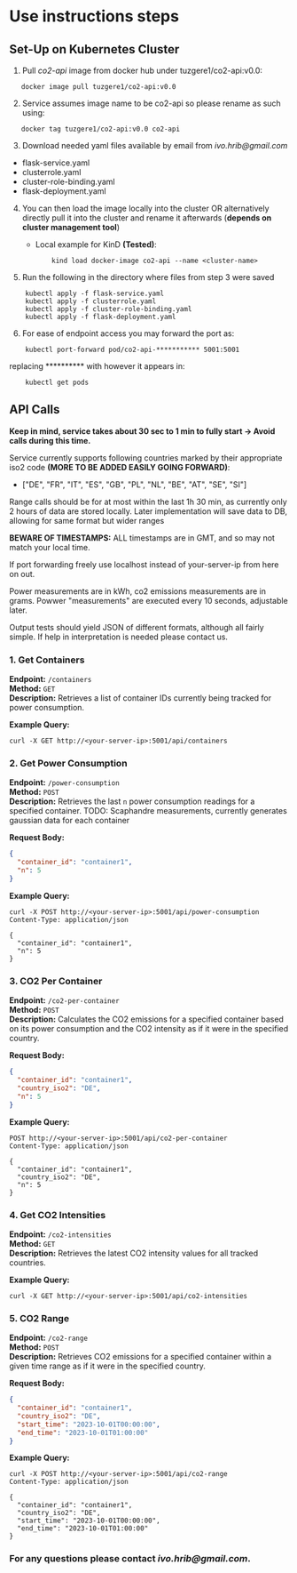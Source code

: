 # Use instructions steps

## Set-Up on Kubernetes Cluster

1.  Pull _co2-api_ image from docker hub under tuzgere1/co2-api:v0.0:
 ```
    docker image pull tuzgere1/co2-api:v0.0
 ``` 
2.  Service assumes image name to be co2-api so please rename as such using:
 ```
    docker tag tuzgere1/co2-api:v0.0 co2-api
 ```
3. Download needed yaml files available by email from _ivo.hrib@gmail.com_
- flask-service.yaml
- clusterrole.yaml
- cluster-role-binding.yaml
- flask-deployment.yaml
4. You can then load the image locally into the cluster OR alternatively directly pull it into the cluster and rename it afterwards (**depends on cluster management tool**)
    - Local example for KinD **(Tested)**:
        ```
            kind load docker-image co2-api --name <cluster-name>
        ```  

5. Run the following in the directory where files from step 3 were saved
```
    kubectl apply -f flask-service.yaml
    kubectl apply -f clusterrole.yaml
    kubectl apply -f cluster-role-binding.yaml
    kubectl apply -f flask-deployment.yaml
```
6. For ease of endpoint access you may forward the port as:
```
    kubectl port-forward pod/co2-api-*********** 5001:5001
```
replacing ********** with however it appears in:
```
    kubectl get pods
```

## API Calls
**Keep in mind, service takes about 30 sec to 1 min to fully start -> Avoid calls during this time.**

Service currently supports following countries marked by their appropriate iso2 code **(MORE TO BE ADDED EASILY GOING FORWARD)**:
- ["DE", "FR", "IT", "ES", "GB", "PL", "NL", "BE", "AT", "SE", "SI"]  

Range calls should be for at most within the last 1h 30 min, as currently only 2 hours of data are stored locally. Later implementation will save data to DB, allowing for same format but wider ranges 

**BEWARE OF TIMESTAMPS:** ALL timestamps are in GMT, and so may not match your local time.

If port forwarding freely use localhost instead of your-server-ip from here on out.

Power measurements are in kWh, co2 emissions measurements are in grams. Powwer "measurements" are executed every 10 seconds, adjustable later.

Output tests should yield JSON of different formats, although all fairly simple. If help in interpretation is needed please contact us.

### 1. Get Containers
**Endpoint:** `/containers`  
**Method:** `GET`  
**Description:** Retrieves a list of container IDs currently being tracked for power consumption.

**Example Query:**
```http
curl -X GET http://<your-server-ip>:5001/api/containers
```

### 2. Get Power Consumption
**Endpoint:** `/power-consumption`  
**Method:** `POST`  
**Description:** Retrieves the last `n` power consumption readings for a specified container. TODO: Scaphandre measurements, currently generates gaussian data for each container 

**Request Body:**
```json
{
  "container_id": "container1",
  "n": 5
}
```

**Example Query:**
```http
curl -X POST http://<your-server-ip>:5001/api/power-consumption
Content-Type: application/json

{
  "container_id": "container1",
  "n": 5
}
```

### 3. CO2 Per Container
**Endpoint:** `/co2-per-container`  
**Method:** `POST`  
**Description:** Calculates the CO2 emissions for a specified container based on its power consumption and the CO2 intensity as if it were in the specified country.

**Request Body:**
```json
{
  "container_id": "container1",
  "country_iso2": "DE",
  "n": 5
}
```

**Example Query:**
```http
POST http://<your-server-ip>:5001/api/co2-per-container
Content-Type: application/json

{
  "container_id": "container1",
  "country_iso2": "DE",
  "n": 5
}
```

### 4. Get CO2 Intensities
**Endpoint:** `/co2-intensities`  
**Method:** `GET`  
**Description:** Retrieves the latest CO2 intensity values for all tracked countries.

**Example Query:**
```http
curl -X GET http://<your-server-ip>:5001/api/co2-intensities
```

### 5. CO2 Range
**Endpoint:** `/co2-range`  
**Method:** `POST`  
**Description:** Retrieves CO2 emissions for a specified container within a given time range as if it were in the specified country.

**Request Body:**
```json
{
  "container_id": "container1",
  "country_iso2": "DE",
  "start_time": "2023-10-01T00:00:00",
  "end_time": "2023-10-01T01:00:00"
}
```

**Example Query:**
```http
curl -X POST http://<your-server-ip>:5001/api/co2-range
Content-Type: application/json

{
  "container_id": "container1",
  "country_iso2": "DE",
  "start_time": "2023-10-01T00:00:00",
  "end_time": "2023-10-01T01:00:00"
}
```
### For any questions please contact _ivo.hrib@gmail.com_.

    